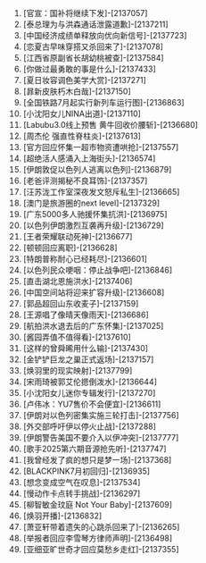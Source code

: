 
1. [官宣：国补将继续下发]-[2137057]
1. [泰总理为与洪森通话泄露道歉]-[2137211]
1. [中国经济成绩单释放向优向新信号]-[2137723]
1. [恋夏古早味穿搭又杀回来了]-[2137078]
1. [江西省原副省长胡幼桃被查]-[2137584]
1. [你做过最勇敢的事是什么]-[2137433]
1. [夏日妆容调色美学大赏]-[2137271]
1. [暃新皮肤朽木白哉]-[2137150]
1. [全国铁路7月起实行新列车运行图]-[2136863]
1. [小沈阳女儿NINA出道]-[2137110]
1. [Labubu3.0线上预售 黄牛回收价腰斩]-[2136680]
1. [周杰伦 强直性脊柱炎]-[2137613]
1. [官方回应怀集一超市物资遭哄抢]-[2137557]
1. [超绝活人感涌入上海街头]-[2136574]
1. [伊朗敦促以色列人逃离以色列]-[2136879]
1. [老爸评测揭秘不良耳饰]-[2137357]
1. [汪苏泷工作室深夜发文怒斥私生]-[2136665]
1. [澳门是旅游圈的next level]-[2137329]
1. [广东5000多人驰援怀集抗洪]-[2136975]
1. [以色列伊朗激烈互袭再升级]-[2136729]
1. [王者荣耀联动死神]-[2136677]
1. [顿顿回应离职]-[2136628]
1. [特朗普称耐心已经耗尽]-[2136601]
1. [以色列民众哽咽：停止战争吧]-[2136846]
1. [直击湖北恩施洪水]-[2137406]
1. [中国空间站将迎来扩容升级]-[2136608]
1. [郭品超回山东收麦子]-[2137159]
1. [王源唱了像晴天像雨天]-[2136686]
1. [航拍洪水退去后的广东怀集]-[2137025]
1. [酱园弄值不值得看]-[2137610]
1. [这样的曾舜晞用什么输]-[2137430]
1. [金铲铲巨龙之巢正式返场]-[2137157]
1. [焕羽里的现实映射]-[2137799]
1. [宋雨琦被郭艾伦摁倒泼水]-[2136644]
1. [小沈阳女儿迷你专辑发行]-[2137270]
1. [卢伟冰：YU7售价不会便宜]-[2136611]
1. [伊朗对以色列密集实施三轮打击]-[2137756]
1. [外交部呼吁伊以停火止战]-[2137288]
1. [伊朗警告美国不要介入以伊冲突]-[2137777]
1. [歌手2025第六期音源抢先听]-[2137747]
1. [我曾经发了疯的想只是梦一场]-[2137368]
1. [BLACKPINK7月初回归]-[2136935]
1. [想念变成空气在叹息]-[2137534]
1. [慢动作卡点转手挑战]-[2136297]
1. [柳智敏金玟庭 Not Your Baby]-[2137609]
1. [焕羽开播]-[2136832]
1. [萧亚轩带着遗失的心跳杀回来了]-[2136265]
1. [举报者回应李雪琴方律师声明]-[2136498]
1. [亚细亚旷世奇才回应莫愁乡走红]-[2137355]